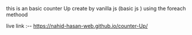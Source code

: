this is an basic counter Up create by  vanilla js (basic js ) using the foreach methood

live link :-- https://nahid-hasan-web.github.io/counter-Up/
